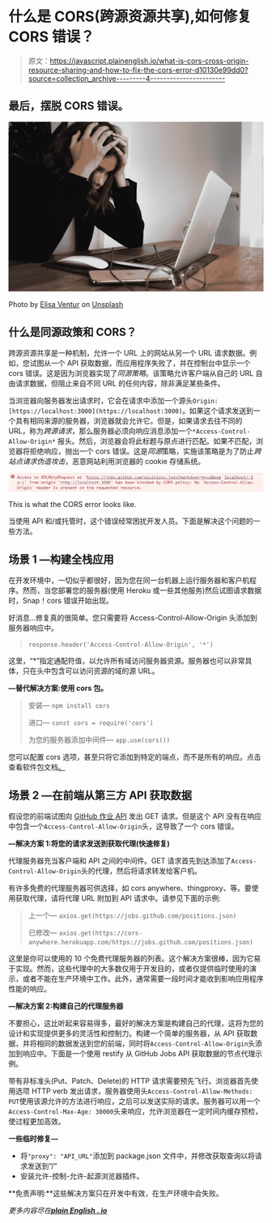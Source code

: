 # 什么是 CORS(跨源资源共享),如何修复 CORS 错误？

> 原文：<https://javascript.plainenglish.io/what-is-cors-cross-origin-resource-sharing-and-how-to-fix-the-cors-error-d10130e99dd0?source=collection_archive---------4----------------------->

## 最后，摆脱 CORS 错误。

![](img/18144a492d3100cfc8859dab5beb0a80.png)

Photo by [Elisa Ventur](https://unsplash.com/@elisa_ventur?utm_source=medium&utm_medium=referral) on [Unsplash](https://unsplash.com?utm_source=medium&utm_medium=referral)

## 什么是同源政策和 CORS？

跨源资源共享是一种机制，允许一个 URL 上的网站从另一个 URL 请求数据。例如，您试图从一个 API 获取数据，而应用程序失败了，并在控制台中显示一个 cors 错误。这是因为浏览器实现了*同源策略*。该策略允许客户端从自己的 URL 自由请求数据，但阻止来自不同 URL 的任何内容，除非满足某些条件。

当浏览器向服务器发出请求时，它会在请求中添加一个源头`Origin: [https://localhost:3000](https://localhost:3000)`。如果这个请求发送到一个具有相同来源的服务器，浏览器就会允许它。但是，如果请求去往不同的 URL，称为*跨源请求*，那么服务器必须向响应消息添加一个`*Access-Control-Allow-Origin*` 报头。然后，浏览器会将此标题与原点进行匹配。如果不匹配，浏览器将拒绝响应，抛出一个 cors 错误。这是*同源*策略，实施该策略是为了防止*跨站点请求伪造攻击*，恶意网站利用浏览器的 cookie 存储系统。

![](img/dc4d6a0633d4fb750acc2fbd062aa904.png)

This is what the CORS error looks like.

当使用 API 和/或托管时，这个错误经常困扰开发人员。下面是解决这个问题的一些方法。

## 场景 1 —构建全栈应用

在开发环境中，一切似乎都很好，因为您在同一台机器上运行服务器和客户机程序。然而，当您部署您的服务器(使用 Heroku 或一些其他服务)然后试图请求数据时，Snap！cors 错误开始出现。

好消息…修复真的很简单。您只需要将 Access-Control-Allow-Origin 头添加到服务器响应中。

> `response.header('Access-Control-Allow-Origin', '*')`

这里，“*”指定通配符值，以允许所有域访问服务器资源。服务器也可以非常具体，只在头中包含可以访问资源的域的源 URL。

**—替代解决方案:使用 cors 包。**

> 安装— `npm install cors`
> 
> 进口— `const cors = require('cors')`
> 
> 为您的服务器添加中间件— `app.use(cors())`

您可以配置 cors 选项，甚至只将它添加到特定的端点，而不是所有的响应。点击查看软件包文档[。](https://www.npmjs.com/package/cors)

## 场景 2 —在前端从第三方 API 获取数据

假设您的前端试图向 [GitHub 作业 API](https://jobs.github.com/api) 发出 GET 请求。但是这个 API 没有在响应中包含一个`Access-Control-Allow-Origin`头，这导致了一个 cors 错误。

**—解决方案 1:将您的请求发送到获取代理(快速修复)**

代理服务器充当客户端和 API 之间的中间件。GET 请求首先到达添加了`Access-Control-Allow-Origin`头的代理，然后将请求转发给客户机。

有许多免费的代理服务器可供选择，如 cors anywhere、thingproxy、等。要使用获取代理，请将代理 URL 附加到 API 请求中。请参见下面的示例:

> 上一个— `axios.get(https://jobs.github.com/positions.json)`
> 
> 已修改— `axios.get(https://cors-anywhere.herokuapp.com/https://jobs.github.com/positions.json)`

这里是你可以使用的 10 个免费代理服务器的列表。这个解决方案很棒，因为它易于实现。然而，这些代理中的大多数仅用于开发目的，或者仅提供临时使用的演示，或者不能在生产环境中工作。此外，通常需要一段时间才能收到影响应用程序性能的响应。

**—解决方案 2:构建自己的代理服务器**

不要担心，这比听起来容易得多，最好的解决方案是构建自己的代理，这将为您的设计和实现提供更多的灵活性和控制力。构建一个简单的服务器，从 API 获取数据，并将相同的数据发送到您的前端，同时将`Access-Control-Allow-Origin`头添加到响应中。下面是一个使用 restify 从 GitHub Jobs API 获取数据的节点代理示例。

带有非标准头(Put、Patch、Delete)的 HTTP 请求需要预先飞行。浏览器首先使用选项 HTTP verb 发出请求，服务器使用头`Access-Control-Allow-Methods: PUT`使用该源允许的方法进行响应，之后可以发送实际的请求。服务器可以用一个`Access-Control-Max-Age: 30000`头来响应，允许浏览器在一定时间内缓存预检，使过程更加高效。

**一些临时修复—**

*   将`"proxy": "API_URL"`添加到 package.json 文件中，并修改获取查询以将请求发送到“/”
*   安装允许-控制-允许-起源浏览器插件。

**免责声明:**这些解决方案只在开发中有效，在生产环境中会失败。

*更多内容尽在*[***plain English . io***](http://plainenglish.io/)